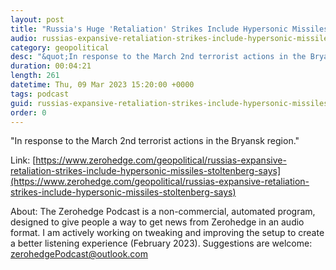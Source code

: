```yaml
---
layout: post
title: "Russia's Huge 'Retaliation' Strikes Include Hypersonic Missiles As NATO Sees Bakhmut Falling &quot;In Coming Days&quot;"
audio: russias-expansive-retaliation-strikes-include-hypersonic-missiles-stoltenberg-says-0
category: geopolitical
desc: "&quot;In response to the March 2nd terrorist actions in the Bryansk region.&quot;"
duration: 00:04:21
length: 261
datetime: Thu, 09 Mar 2023 15:20:00 +0000
tags: podcast
guid: russias-expansive-retaliation-strikes-include-hypersonic-missiles-stoltenberg-says-0
order: 0
---
```

&quot;In response to the March 2nd terrorist actions in the Bryansk region.&quot;

Link: [https://www.zerohedge.com/geopolitical/russias-expansive-retaliation-strikes-include-hypersonic-missiles-stoltenberg-says](https://www.zerohedge.com/geopolitical/russias-expansive-retaliation-strikes-include-hypersonic-missiles-stoltenberg-says)

About: The Zerohedge Podcast is a non-commercial, automated program, designed to give people a way to get news from Zerohedge in an audio format.  I am actively working on tweaking and improving the setup to create a better listening experience (February 2023).  Suggestions are welcome: [zerohedgePodcast@outlook.com](mailto:zerohedgePodcast@outlook.com)